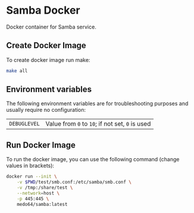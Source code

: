 # Samba Docker

Docker container for Samba service.


## Create Docker Image

To create docker image run make:
~~~bash
make all
~~~


## Environment variables

The following environment variables are for troubleshooting purposes and
usually require no configuration:

|                     |                                                 |
|---------------------|-------------------------------------------------|
| `DEBUGLEVEL`        | Value from `0` to `10`; if not set, `0` is used |


## Run Docker Image

To run the docker image, you can use the following command (change values in
brackets):
~~~bash
docker run --init \
    -v $PWD/test/smb.conf:/etc/samba/smb.conf \
    -v /tmp:/share/test \
    --network=host \
    -p 445:445 \
    medo64/samba:latest
~~~
